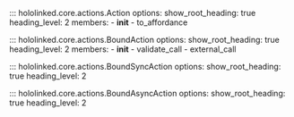 ::: hololinked.core.actions.Action
    options:
        show_root_heading: true
        heading_level: 2
        members:
            - __init__
            - to_affordance
           

::: hololinked.core.actions.BoundAction
    options:
        show_root_heading: true
        heading_level: 2
        members:
            - __init__
            - validate_call
            - external_call

::: hololinked.core.actions.BoundSyncAction
    options:
        show_root_heading: true
        heading_level: 2
    

::: hololinked.core.actions.BoundAsyncAction
    options:
        show_root_heading: true
        heading_level: 2
    